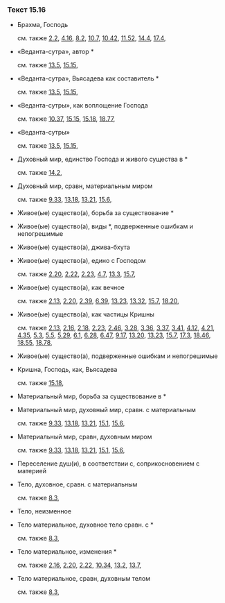 ### Текст 15.16
	
- Брахма, Господь

	см. также  [2.2](../02/0202.md),  [4.16](../04/0416.md),  [8.2](../08/0802.md),  [10.7](../10/1007.md),  [10.42](../10/1042.md),  [11.52](../11/1152.md),  [14.4](../14/1404.md),  [17.4](../17/1704.md), 
	
- «Веданта-сутра», автор *

	см. также  [13.5](../13/1305.md),  [15.15](../15/1515.md), 
	
- «Веданта-сутра», Вьясадева как составитель *

	см. также  [13.5](../13/1305.md),  [15.15](../15/1515.md), 
	
- «Веданта-сутры», как воплощение Господа

	см. также  [10.37](../10/1037.md),  [15.15](../15/1515.md),  [15.18](../15/1518.md),  [18.77](../18/1877.md), 
	
- «Веданта-сутры»

	см. также  [13.5](../13/1305.md),  [15.15](../15/1515.md), 
	
- Духовный мир, единство Господа и живого существа в *

	см. также  [14.2](../14/1402.md), 
	
- Духовный мир, сравн, материальным миром

	см. также  [9.33](../09/0933.md),  [13.18](../13/1318.md),  [13.21](../13/1321.md),  [15.6](../15/1506.md), 
	
- Живое(ые) существо(а), борьба за существование *

	
- Живое(ые) существо(а), виды *, подверженные ошибкам и непогрешимые

	
- Живое(ые) существо(а), джива-бхута

	
- Живое(ые) существо(а), едино с Господом

	см. также  [2.20](../02/0220.md),  [2.22](../02/0222.md),  [2.23](../02/0223.md),  [4.7](../04/0407.md),  [13.3](../13/1303.md),  [15.7](../15/1507.md), 
	
- Живое(ые) существо(а), как вечное

	см. также  [2.13](../02/0213.md),  [2.20](../02/0220.md),  [2.39](../02/0239.md),  [6.39](../06/0639.md),  [13.23](../13/1323.md),  [13.32](../13/1332.md),  [15.7](../15/1507.md),  [18.20](../18/1820.md), 
	
- Живое(ые) существо(а), как частицы Кришны

	см. также  [2.13](../02/0213.md),  [2.16](../02/0216.md),  [2.18](../02/0218.md),  [2.23](../02/0223.md),  [2.46](../02/0246.md),  [3.28](../03/0328.md),  [3.36](../03/0336.md),  [3.37](../03/0337.md),  [3.41](../03/0341.md),  [4.12](../04/0412.md),  [4.21](../04/0421.md),  [4.35](../04/0435.md),  [5.3](../05/0503.md),  [5.5](../05/0505.md),  [5.29](../05/0529.md),  [6.1](../06/0601.md),  [6.28](../06/0628.md),  [6.47](../06/0647.md),  [9.17](../09/0917.md),  [13.20](../13/1320.md),  [13.23](../13/1323.md),  [15.7](../15/1507.md),  [17.3](../17/1703.md),  [18.46](../18/1846.md),  [18.55](../18/1855.md),  [18.78](../18/1878.md), 
	
- Живое(ые) существо(а), подверженные ошибкам и непогрешимые

	
- Кришна, Господь, как, Вьясадева

	см. также  [15.18](../15/1518.md), 
	
- Материальный мир, борьба за существование в *

	
- Материальный мир, духовный мир, сравн. с материальным

	см. также  [9.33](../09/0933.md),  [13.18](../13/1318.md),  [13.21](../13/1321.md),  [15.1](../15/1501.md),  [15.6](../15/1506.md), 
	
- Материальный мир, сравн, духовным миром

	см. также  [9.33](../09/0933.md),  [13.18](../13/1318.md),  [13.21](../13/1321.md),  [15.1](../15/1501.md),  [15.6](../15/1506.md), 
	
- Переселение душ(и), в соответствии с, соприкосновением с материей

	
- Тело, духовное, сравн. с материальным

	см. также  [8.3](../08/0803.md), 
	
- Тело, неизменное

	
- Тело материальное, духовное тело сравн. с *

	см. также  [8.3](../08/0803.md), 
	
- Тело материальное, изменения *

	см. также  [2.16](../02/0216.md),  [2.20](../02/0220.md),  [2.22](../02/0222.md),  [10.34](../10/1034.md),  [13.2](../13/1302.md),  [13.7](../13/1307.md), 
	
- Тело материальное, сравн, духовным телом

	см. также  [8.3](../08/0803.md), 

